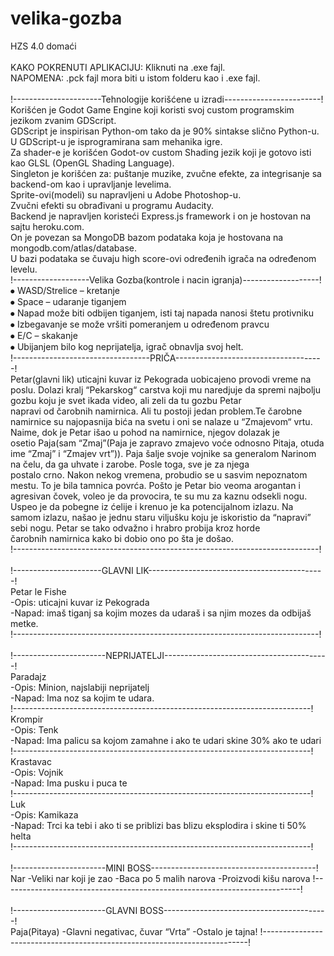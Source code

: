 # velika-gozba

HZS 4.0 domaći<br/>
<br/>
KAKO POKRENUTI APLIKACIJU: Kliknuti na .exe fajl. <br/>
NAPOMENA: .pck fajl mora biti u istom folderu kao i .exe fajl.<br/>
<br/>
!----------------------Tehnologije korišćene u izradi------------------------!<br/>
Korišćen je Godot Game Engine koji koristi svoj custom programskim jezikom zvanim GDScript. <br/>
GDScript je inspirisan Python-om tako da je 90% sintakse slično Python-u. U GDScript-u je isprogramirana sam mehanika igre.<br/>
Za shader-e je korišćen Godot-ov custom Shading jezik koji je gotovo isti kao GLSL (OpenGL Shading Language).<br/>
Singleton je korišćen za: puštanje muzike, zvučne efekte, za integrisanje sa backend-om kao i upravljanje levelima.<br/>
Sprite-ovi(modeli) su napravljeni u Adobe Photoshop-u.<br/>
Zvučni efekti su obrađivani u programu Audacity.<br/>
Backend je napravljen koristeći Express.js framework i on je hostovan na sajtu heroku.com. <br/>
On je povezan sa MongoDB bazom podataka koja je hostovana na mongodb.com/atlas/database.<br/>
U bazi podataka se čuvaju high score-ovi određenih igrača na određenom levelu.<br/>
!-------------------Velika Gozba(kontrole i nacin igranja)-------------------!<br/>
⦁ WASD/Strelice – kretanje<br/>
⦁ Space – udaranje tiganjem<br/>
⦁ Napad može biti odbijen tiganjem, isti taj napada nanosi štetu protivniku<br/>
⦁ Izbegavanje se može vršiti pomeranjem u određenom pravcu<br/>
⦁ E/C – skakanje<br/>
⦁ Ubijanjem bilo kog neprijatelja, igrač obnavlja svoj helt.<br/>
!----------------------------------PRIČA-------------------------------------!<br/>
Petar(glavni lik) uticajni kuvar iz Pekograda uobicajeno provodi vreme na poslu. Dolazi kralj “Pekarskog“ carstva koji mu naredjuje da spremi najbolju gozbu koju je svet ikada video, ali zeli da tu gozbu Petar <br/>napravi od čarobnih namirnica. Ali tu postoji jedan problem.Te čarobne namirnice su najopasnija bića na svetu i oni se nalaze u “Zmajevom“ vrtu. Naime, dok je Petar išao u pohod na namirnice, njegov dolazak je <br/>osetio Paja(sam “Zmaj”(Paja je zapravo zmajevo voće odnosno Pitaja, otuda ime “Zmaj” i “Zmajev vrt”)). Paja šalje svoje vojnike sa generalom Narinom na čelu, da ga uhvate i zarobe. Posle toga, sve je za njega <br/>postalo crno. Nakon nekog vremena, probudio se u sasvim nepoznatom mestu. To je bila tamnica povrća. Pošto je Petar bio veoma arogantan i agresivan čovek, voleo je da provocira, te su mu za kaznu odsekli nogu. <br/>Uspeo je da pobegne iz ćelije i krenuo je ka potencijalnom izlazu. Na samom izlazu, našao je jednu staru viljušku koju je iskoristio da “napravi” sebi nogu. Petar se tako odvažno i hrabro probija kroz horde <br/>čarobnih namirnica kako bi dobio ono po šta je došao. <br/>
!----------------------------------------------------------------------------!<br/>
<br/>
!----------------------GLAVNI LIK--------------------------------------------!<br/>
Petar le Fishe<br/>
-Opis: uticajni kuvar iz Pekograda<br/>
-Napad: imaš tiganj sa kojim mozes da udaraš i sa njim mozes da odbijaš metke.<br/>
!----------------------------------------------------------------------------!<br/>
<br/>
!-----------------------NEPRIJATELJI-----------------------------------------!<br/>
Paradajz<br/>
-Opis: Minion, najslabiji neprijatelj<br/>
-Napad: Ima noz sa kojim te udara.<br/>
!--------------------------------------------------------------------------!<br/>
Krompir<br/>
-Opis: Tenk<br/>
-Napad: Ima palicu sa kojom zamahne i ako te udari skine 30% ako te udari<br/>
!--------------------------------------------------------------------------!<br/>
Krastavac<br/>
-Opis: Vojnik <br/>
-Napad: Ima pusku i puca te<br/>
!--------------------------------------------------------------------------!<br/>
Luk<br/>
-Opis: Kamikaza<br/>
-Napad: Trci ka tebi i ako ti se priblizi bas blizu eksplodira i skine ti 50% helta<br/>
!--------------------------------------------------------------------------!<br/>
<br/>
!-----------------------MINI BOSS-----------------------------------------!<br/>
Nar
-Veliki nar koji je zao
-Baca po 5 malih narova
-Proizvodi kišu narova
!--------------------------------------------------------------------------!<br/>
<br/>
!-----------------------GLAVNI BOSS-----------------------------------------!<br/>
Paja(Pitaya)
-Glavni negativac, čuvar “Vrta”
-Ostalo je tajna!
!--------------------------------------------------------------------------!<br/>
